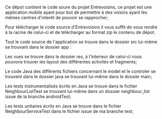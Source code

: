 Ce dêpot contient le code soure du projet Entrevoisins, ce projet est une application mobile ayant pour but de permettre à des voisins ayant les mêmes centres d'interêt de pouvoir se rapprocher;

Pour télécharger le code source d'Entrevoisins il vous suffit de vous rendre à la racine de celui-ci et de télécharger au format zip le contenu de dépot.

Tout le code source de l'application se trouve dans le dossier src lui-même se trouvant dans le dossier app :

Les vues se trouve dans le dossier res, à l'interieur de celui-ci nous pouvons trouver les layout des différentes activités et fragments;

Le code Java des différents fichiers concernant le model et le controler se trouvent dans le dossier java se trouvant lui-même dans le dossier main;

Les tests instrumentalisés écrits en Java se trouve dans le fichier NeighbourListTest se trouvant lui-même dans un dossier neighbour_list issue de la branche androidTest;

Les tests unitaires écrits en Java se trouve dans le fichier NeighbourServiceTest dans le fichier issue de ma branche test;
